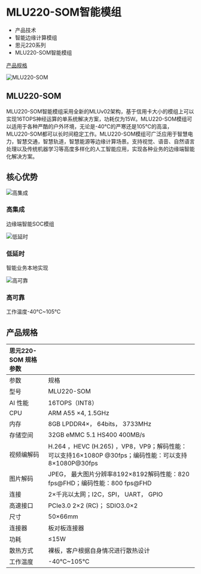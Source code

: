 # MLU220-SOM智能模组

- 产品技术
- 智能边缘计算模组
- 思元220系列
- MLU220-SOM智能模组

[产品规格](https://www.cambricon.com/index.php?m=content&c=index&a=lists&catid=56#nav1)

![MLU220-SOM](https://www.cambricon.com/uploadfile/2021/0526/20210526035335834.png)

## MLU220-SOM

MLU220-SOM智能模组采用全新的MLUv02架构，基于信用卡大小的模组上可以实现16TOPS神经运算的单系统解决方案，功耗仅为15W。MLU220-SOM模组可以适用于各种严酷的户外环境，无论是-40℃的严寒还是105℃的高温，MLU220-SOM都可以长时间稳定工作。MLU220-SOM模组可广泛应用于智慧电力，智慧交通，智慧轨道，智慧能源等边缘计算场景。支持视觉、语音、自然语言处理以及传统机器学习等高度多样化的人工智能应用，实现各种业务的边缘端智能化解决方案。

## 核心优势

![高集成](https://www.cambricon.com/uploadfile/2021/0526/20210526035852897.png)

### 高集成

边缘端智能SOC模组

 

![低延时](https://www.cambricon.com/uploadfile/2021/0526/20210526035945267.png)

### 低延时

智能业务本地实现

 

![高可靠](https://www.cambricon.com/uploadfile/2021/0526/20210526035730985.png)

### 高可靠

工作温度-40℃~105℃

 

## 产品规格

| 思元220-SOM 规格参数 |                                                              |
| :------------------- | ------------------------------------------------------------ |
| 参数                 | 规格                                                         |
| 型号                 | MLU220-SOM                                                   |
| AI 性能              | 16TOPS（INT8）                                               |
| CPU                  | ARM A55 ×4, 1.5GHz                                           |
| 内存                 | 8GB LPDDR4×， 64bits， 3733MHz                               |
| 存储空间             | 32GB eMMC 5.1 HS400 400MB/s                                  |
| 视频编解码           | H.264 ，HEVC (H.265) ，VP8，VP9；解码性能：可以支持16×1080P @30fps；编码性能：可以支持8×1080P@30fps |
| 图片解码             | JPEG， 最大图片分辨率8192×8192解码性能：820 fps@FHD；编码性能：800 fps@FHD |
| 连接                 | 2×千兆以太网；I2C，SPI， UART， GPIO                         |
| 高速接口             | PCIe3.0 2×2 (RC)； SDIO3.0×2                                 |
| 尺寸                 | 50×66mm                                                      |
| 连接器               | 板对板连接器                                                 |
| 功耗                 | ≤15W                                                         |
| 散热方式             | 裸板，客户根据自身情况进行散热设计                           |
| 工作温度             | -40℃~105℃                                                    |

 

 